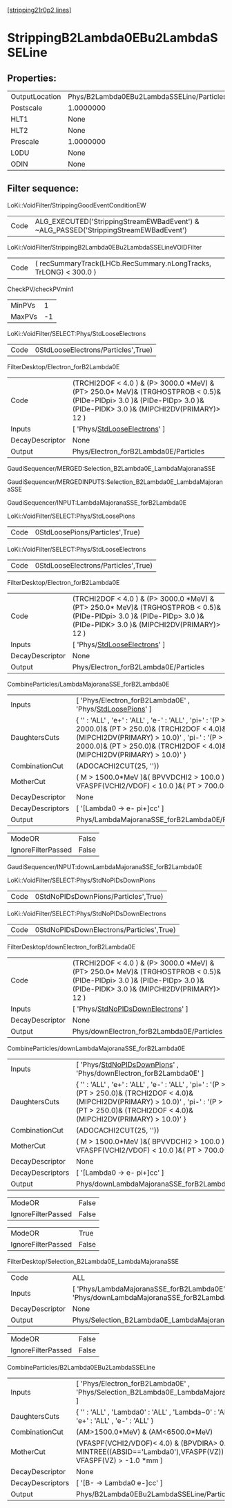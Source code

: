 [[stripping21r0p2 lines]](./stripping21r0p2-index)

# StrippingB2Lambda0EBu2LambdaSSELine

## Properties:

|                |                                           |
|----------------|-------------------------------------------|
| OutputLocation | Phys/B2Lambda0EBu2LambdaSSELine/Particles |
| Postscale      | 1.0000000                                 |
| HLT1           | None                                      |
| HLT2           | None                                      |
| Prescale       | 1.0000000                                 |
| L0DU           | None                                      |
| ODIN           | None                                      |

## Filter sequence:

LoKi::VoidFilter/StrippingGoodEventConditionEW

|      |                                                                                      |
|------|--------------------------------------------------------------------------------------|
| Code | ALG_EXECUTED('StrippingStreamEWBadEvent') & ~ALG_PASSED('StrippingStreamEWBadEvent') |

LoKi::VoidFilter/StrippingB2Lambda0EBu2LambdaSSELineVOIDFilter

|      |                                                                   |
|------|-------------------------------------------------------------------|
| Code | ( recSummaryTrack(LHCb.RecSummary.nLongTracks, TrLONG) \< 300.0 ) |

CheckPV/checkPVmin1

|        |     |
|--------|-----|
| MinPVs | 1   |
| MaxPVs | -1  |

LoKi::VoidFilter/SELECT:Phys/StdLooseElectrons

|      |                                     |
|------|-------------------------------------|
| Code | 0StdLooseElectrons/Particles',True) |

FilterDesktop/Electron_forB2Lambda0E

|                 |                                                                                                                                                                              |
|-----------------|------------------------------------------------------------------------------------------------------------------------------------------------------------------------------|
| Code            | (TRCHI2DOF \< 4.0 ) & (P\> 3000.0 \*MeV) & (PT\> 250.0\* MeV)& (TRGHOSTPROB \< 0.5)& (PIDe-PIDpi\> 3.0 )& (PIDe-PIDp\> 3.0 )& (PIDe-PIDK\> 3.0 )& (MIPCHI2DV(PRIMARY)\> 12 ) |
| Inputs          | [ 'Phys/[StdLooseElectrons](./stripping21r0p2-commonparticles-stdlooseelectrons)' ]                                                                                        |
| DecayDescriptor | None                                                                                                                                                                         |
| Output          | Phys/Electron_forB2Lambda0E/Particles                                                                                                                                        |

GaudiSequencer/MERGED:Selection_B2Lambda0E_LambdaMajoranaSSE

GaudiSequencer/MERGEDINPUTS:Selection_B2Lambda0E_LambdaMajoranaSSE

GaudiSequencer/INPUT:LambdaMajoranaSSE_forB2Lambda0E

LoKi::VoidFilter/SELECT:Phys/StdLoosePions

|      |                                 |
|------|---------------------------------|
| Code | 0StdLoosePions/Particles',True) |

LoKi::VoidFilter/SELECT:Phys/StdLooseElectrons

|      |                                     |
|------|-------------------------------------|
| Code | 0StdLooseElectrons/Particles',True) |

FilterDesktop/Electron_forB2Lambda0E

|                 |                                                                                                                                                                              |
|-----------------|------------------------------------------------------------------------------------------------------------------------------------------------------------------------------|
| Code            | (TRCHI2DOF \< 4.0 ) & (P\> 3000.0 \*MeV) & (PT\> 250.0\* MeV)& (TRGHOSTPROB \< 0.5)& (PIDe-PIDpi\> 3.0 )& (PIDe-PIDp\> 3.0 )& (PIDe-PIDK\> 3.0 )& (MIPCHI2DV(PRIMARY)\> 12 ) |
| Inputs          | [ 'Phys/[StdLooseElectrons](./stripping21r0p2-commonparticles-stdlooseelectrons)' ]                                                                                        |
| DecayDescriptor | None                                                                                                                                                                         |
| Output          | Phys/Electron_forB2Lambda0E/Particles                                                                                                                                        |

CombineParticles/LambdaMajoranaSSE_forB2Lambda0E

|                  |                                                                                                                                                                                                                                    |
|------------------|------------------------------------------------------------------------------------------------------------------------------------------------------------------------------------------------------------------------------------|
| Inputs           | [ 'Phys/Electron_forB2Lambda0E' , 'Phys/[StdLoosePions](./stripping21r0p2-commonparticles-stdloosepions)' ]                                                                                                                      |
| DaughtersCuts    | { '' : 'ALL' , 'e+' : 'ALL' , 'e-' : 'ALL' , 'pi+' : '(P \> 2000.0)& (PT \> 250.0)& (TRCHI2DOF \< 4.0)& (MIPCHI2DV(PRIMARY) \> 10.0)' , 'pi-' : '(P \> 2000.0)& (PT \> 250.0)& (TRCHI2DOF \< 4.0)& (MIPCHI2DV(PRIMARY) \> 10.0)' } |
| CombinationCut   | (ADOCACHI2CUT(25, ''))                                                                                                                                                                                                             |
| MotherCut        | ( M \> 1500.0\*MeV )&( BPVVDCHI2 \> 100.0 )&( VFASPF(VCHI2/VDOF) \< 10.0 )&( PT \> 700.0\*MeV )                                                                                                                                    |
| DecayDescriptor  | None                                                                                                                                                                                                                               |
| DecayDescriptors | [ '[Lambda0 -\> e- pi+]cc' ]                                                                                                                                                                                                   |
| Output           | Phys/LambdaMajoranaSSE_forB2Lambda0E/Particles                                                                                                                                                                                     |

|                    |       |
|--------------------|-------|
| ModeOR             | False |
| IgnoreFilterPassed | False |

GaudiSequencer/INPUT:downLambdaMajoranaSSE_forB2Lambda0E

LoKi::VoidFilter/SELECT:Phys/StdNoPIDsDownPions

|      |                                      |
|------|--------------------------------------|
| Code | 0StdNoPIDsDownPions/Particles',True) |

LoKi::VoidFilter/SELECT:Phys/StdNoPIDsDownElectrons

|      |                                          |
|------|------------------------------------------|
| Code | 0StdNoPIDsDownElectrons/Particles',True) |

FilterDesktop/downElectron_forB2Lambda0E

|                 |                                                                                                                                                                              |
|-----------------|------------------------------------------------------------------------------------------------------------------------------------------------------------------------------|
| Code            | (TRCHI2DOF \< 4.0 ) & (P\> 3000.0 \*MeV) & (PT\> 250.0\* MeV)& (TRGHOSTPROB \< 0.5)& (PIDe-PIDpi\> 3.0 )& (PIDe-PIDp\> 3.0 )& (PIDe-PIDK\> 3.0 )& (MIPCHI2DV(PRIMARY)\> 12 ) |
| Inputs          | [ 'Phys/[StdNoPIDsDownElectrons](./stripping21r0p2-commonparticles-stdnopidsdownelectrons)' ]                                                                              |
| DecayDescriptor | None                                                                                                                                                                         |
| Output          | Phys/downElectron_forB2Lambda0E/Particles                                                                                                                                    |

CombineParticles/downLambdaMajoranaSSE_forB2Lambda0E

|                  |                                                                                                                                                                                                                                    |
|------------------|------------------------------------------------------------------------------------------------------------------------------------------------------------------------------------------------------------------------------------|
| Inputs           | [ 'Phys/[StdNoPIDsDownPions](./stripping21r0p2-commonparticles-stdnopidsdownpions)' , 'Phys/downElectron_forB2Lambda0E' ]                                                                                                        |
| DaughtersCuts    | { '' : 'ALL' , 'e+' : 'ALL' , 'e-' : 'ALL' , 'pi+' : '(P \> 2000.0)& (PT \> 250.0)& (TRCHI2DOF \< 4.0)& (MIPCHI2DV(PRIMARY) \> 10.0)' , 'pi-' : '(P \> 2000.0)& (PT \> 250.0)& (TRCHI2DOF \< 4.0)& (MIPCHI2DV(PRIMARY) \> 10.0)' } |
| CombinationCut   | (ADOCACHI2CUT(25, ''))                                                                                                                                                                                                             |
| MotherCut        | ( M \> 1500.0\*MeV )&( BPVVDCHI2 \> 100.0 )&( VFASPF(VCHI2/VDOF) \< 10.0 )&( PT \> 700.0\*MeV )                                                                                                                                    |
| DecayDescriptor  | None                                                                                                                                                                                                                               |
| DecayDescriptors | [ '[Lambda0 -\> e- pi+]cc' ]                                                                                                                                                                                                   |
| Output           | Phys/downLambdaMajoranaSSE_forB2Lambda0E/Particles                                                                                                                                                                                 |

|                    |       |
|--------------------|-------|
| ModeOR             | False |
| IgnoreFilterPassed | False |

|                    |       |
|--------------------|-------|
| ModeOR             | True  |
| IgnoreFilterPassed | False |

FilterDesktop/Selection_B2Lambda0E_LambdaMajoranaSSE

|                 |                                                                                           |
|-----------------|-------------------------------------------------------------------------------------------|
| Code            | ALL                                                                                       |
| Inputs          | [ 'Phys/LambdaMajoranaSSE_forB2Lambda0E' , 'Phys/downLambdaMajoranaSSE_forB2Lambda0E' ] |
| DecayDescriptor | None                                                                                      |
| Output          | Phys/Selection_B2Lambda0E_LambdaMajoranaSSE/Particles                                     |

|                    |       |
|--------------------|-------|
| ModeOR             | False |
| IgnoreFilterPassed | False |

CombineParticles/B2Lambda0EBu2LambdaSSELine

|                  |                                                                                                                     |
|------------------|---------------------------------------------------------------------------------------------------------------------|
| Inputs           | [ 'Phys/Electron_forB2Lambda0E' , 'Phys/Selection_B2Lambda0E_LambdaMajoranaSSE' ]                                 |
| DaughtersCuts    | { '' : 'ALL' , 'Lambda0' : 'ALL' , 'Lambda~0' : 'ALL' , 'e+' : 'ALL' , 'e-' : 'ALL' }                               |
| CombinationCut   | (AM\>1500.0\*MeV) & (AM\<6500.0\*MeV)                                                                               |
| MotherCut        | (VFASPF(VCHI2/VDOF)\< 4.0) & (BPVDIRA\> 0.99)& ( MINTREE((ABSID=='Lambda0'),VFASPF(VZ)) - VFASPF(VZ) \> -1.0 \*mm ) |
| DecayDescriptor  | None                                                                                                                |
| DecayDescriptors | [ '[B- -\> Lambda0 e-]cc' ]                                                                                     |
| Output           | Phys/B2Lambda0EBu2LambdaSSELine/Particles                                                                           |
